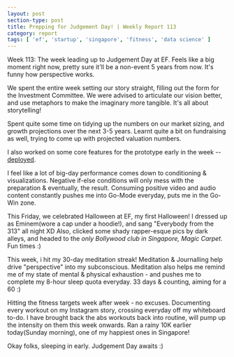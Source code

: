 ```yaml
---
layout: post
section-type: post
title: Prepping for Judgement Day! | Weekly Report 113
category: report
tags: [ 'ef', 'startup', 'singapore', 'fitness', 'data science' ]
---
```


Week 113: The week leading up to Judgement Day at EF. Feels like a big moment right now, pretty sure it'll be a non-event 5 years from now. It's funny how perspective works.

We spent the entire week setting our story straight, filling out the form for the Investment Committee. We were advised to articulate our vision better, and use metaphors to make the imaginary more tangible. It's all about storytelling!

Spent quite some time on tidying up the numbers on our market sizing, and growth projections over the next 3-5 years. Learnt quite a bit on fundraising as well, trying to come up with projected valuation numbers.

I also worked on some core features for the prototype early in the week -- [deployed](www.demo.radicali.io). 

I feel like a lot of big-day performance comes down to conditioning & visualizations. Negative if-else conditions will only mess with the preparation & eventually, the result. Consuming positive video and audio content constantly pushes me into Go-Mode everyday, puts me in the Go-Win zone. 

This Friday, we celebrated Halloween at EF, my first Halloween! I dressed up as Eminem(wore a cap under a hoodie!), and sang "Everybody from the 313" all night XD Also, clicked some shady rapper-esque pics by dark alleys, and headed to the *only Bollywood club in Singapore, Magic Carpet*. Fun times :)

This week, i hit my 30-day meditation streak! Meditation & Journalling help drive "perspective" into my subconscious. Meditation also helps me remind me of my state of mental & physical exhaustion - and pushes me to complete my 8-hour sleep quota everyday. 33 days & counting, aiming for a 60 :)

Hitting the fitness targets week after week - no excuses. Documenting every workout on my Instagram story, crossing everyday off my whiteboard to-do. I have brought back the abs workouts back into routine, will pump up the intensity on them this week onwards. Ran a rainy 10K earlier today(Sunday morning), one of my happiest ones in Singapore! 

Okay folks, sleeping in early. Judgement Day awaits :)